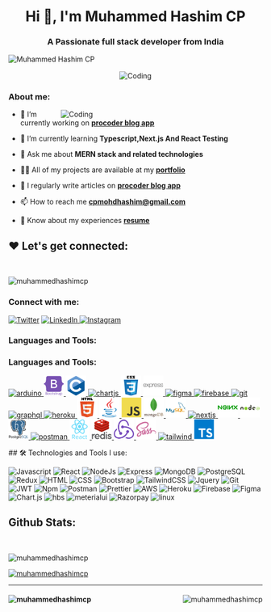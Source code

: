  
 
<!-- ![Banner](https://raw.githubusercontent.com/sreeshilck/sreeshilck/main/banner.jpg) -->

<h1 align="center">Hi 👋, I'm Muhammed Hashim CP</h1>
<h3 align="center">A Passionate full stack developer from India</h3>

<p align="left"> <img src="https://komarev.com/ghpvc/?username=muhammedhashimcp&label=Profile%20views&color=0e75b6&style=flat" alt="Muhammed Hashim CP" /> </p>

<p align="center" ><img align="center" alt="Coding" width="800" src="https://firebasestorage.googleapis.com/v0/b/muhammed-hashim-portfolio.appspot.com/o/personal%2FMERN-Stack-Development-and-Consulting-Services.jpg?alt=media&token=87113ac0-2c63-4355-a396-b15bc237847a"></p>






<h3 align="left">About me:</h3>
<img align="right" alt="Coding" width="400" src="https://c.tenor.com/qJ5evVs-_uUAAAAC/coding.gif">

<p align="left" >
</p>







- 🔭 I’m currently working on [**procoder blog app**](https://procoderblogapp.netlify.app/)

- 🌱 I’m currently learning **Typescript,Next.js And React Testing**

- 💬 Ask me about **MERN stack and related technologies**

- 👨‍💻 All of my projects are available at my [**portfolio**](https://muhammedhashimportfolio.netlify.app/)
 
- 📝 I regularly write articles on [**procoder blog app**](https://procoderblogapp.netlify.app/)

- 📫 How to reach me **cpmohdhashim@gmail.com**

- 📄 Know about my experiences [**resume**](resume)



## ❤️ Let's get connected:
<br>
<p align="left"> <img src="https://komarev.com/ghpvc/?username=muhammedhashimcp&label=Profile%20views&color=0e75b6&style=flat" alt="muhammedhashimcp" /> </p>


<h3 align="left">Connect with me:</h3>
<p align="left">
</p>
<p>
<a href="https://twitter.com/cpmohdhashim" target="_blank"><img alt="Twitter" src="https://img.shields.io/badge/twitter-%231DA1F2.svg?&style=for-the-badge&logo=twitter&logoColor=white"  height="30px"/></a> <a href="https://www.linkedin.com/in/muhammed-hashim-9aa2a9143/" target="_blank"><img alt="LinkedIn" src="https://img.shields.io/badge/linkedin-%230077B5.svg?&style=for-the-badge&logo=linkedin&logoColor=white"  height="30px"/> <a href="https://instagram.com" target="_blank"><img alt="Instagram" src="https://img.shields.io/badge/Instagram-E4405F?style=for-the-badge&logo=instagram&logoColor=white"  height="30px"/></a>
</p>

	
<h3 align="left">Languages and Tools:</h3>
<h3 align="left">Languages and Tools:</h3>
<p align="left"> <a href="https://www.arduino.cc/" target="_blank" rel="noreferrer"> <img src="https://cdn.worldvectorlogo.com/logos/arduino-1.svg" alt="arduino" width="40" height="40"/> </a> <a href="https://getbootstrap.com" target="_blank" rel="noreferrer"> <img src="https://raw.githubusercontent.com/devicons/devicon/master/icons/bootstrap/bootstrap-plain-wordmark.svg" alt="bootstrap" width="40" height="40"/> </a> <a href="https://www.cprogramming.com/" target="_blank" rel="noreferrer"> <img src="https://raw.githubusercontent.com/devicons/devicon/master/icons/c/c-original.svg" alt="c" width="40" height="40"/> </a> <a href="https://www.chartjs.org" target="_blank" rel="noreferrer"> <img src="https://www.chartjs.org/media/logo-title.svg" alt="chartjs" width="40" height="40"/> </a> <a href="https://www.w3schools.com/css/" target="_blank" rel="noreferrer"> <img src="https://raw.githubusercontent.com/devicons/devicon/master/icons/css3/css3-original-wordmark.svg" alt="css3" width="40" height="40"/> </a> <a href="https://expressjs.com" target="_blank" rel="noreferrer"> <img src="https://raw.githubusercontent.com/devicons/devicon/master/icons/express/express-original-wordmark.svg" alt="express" width="40" height="40"/> </a> <a href="https://www.figma.com/" target="_blank" rel="noreferrer"> <img src="https://www.vectorlogo.zone/logos/figma/figma-icon.svg" alt="figma" width="40" height="40"/> </a> <a href="https://firebase.google.com/" target="_blank" rel="noreferrer"> <img src="https://www.vectorlogo.zone/logos/firebase/firebase-icon.svg" alt="firebase" width="40" height="40"/> </a> <a href="https://git-scm.com/" target="_blank" rel="noreferrer"> <img src="https://www.vectorlogo.zone/logos/git-scm/git-scm-icon.svg" alt="git" width="40" height="40"/> </a> <a href="https://graphql.org" target="_blank" rel="noreferrer"> <img src="https://www.vectorlogo.zone/logos/graphql/graphql-icon.svg" alt="graphql" width="40" height="40"/> </a> <a href="https://heroku.com" target="_blank" rel="noreferrer"> <img src="https://www.vectorlogo.zone/logos/heroku/heroku-icon.svg" alt="heroku" width="40" height="40"/> </a> <a href="https://www.w3.org/html/" target="_blank" rel="noreferrer"> <img src="https://raw.githubusercontent.com/devicons/devicon/master/icons/html5/html5-original-wordmark.svg" alt="html5" width="40" height="40"/> </a> <a href="https://www.java.com" target="_blank" rel="noreferrer"> <img src="https://raw.githubusercontent.com/devicons/devicon/master/icons/java/java-original.svg" alt="java" width="40" height="40"/> </a> <a href="https://developer.mozilla.org/en-US/docs/Web/JavaScript" target="_blank" rel="noreferrer"> <img src="https://raw.githubusercontent.com/devicons/devicon/master/icons/javascript/javascript-original.svg" alt="javascript" width="40" height="40"/> </a> <a href="https://www.mongodb.com/" target="_blank" rel="noreferrer"> <img src="https://raw.githubusercontent.com/devicons/devicon/master/icons/mongodb/mongodb-original-wordmark.svg" alt="mongodb" width="40" height="40"/> </a> <a href="https://www.mysql.com/" target="_blank" rel="noreferrer"> <img src="https://raw.githubusercontent.com/devicons/devicon/master/icons/mysql/mysql-original-wordmark.svg" alt="mysql" width="40" height="40"/> </a> <a href="https://nextjs.org/" target="_blank" rel="noreferrer"> <img src="https://cdn.worldvectorlogo.com/logos/nextjs-2.svg" alt="nextjs" width="40" height="40"/> </a> <a href="https://www.nginx.com" target="_blank" rel="noreferrer"> <img src="https://raw.githubusercontent.com/devicons/devicon/master/icons/nginx/nginx-original.svg" alt="nginx" width="40" height="40"/> </a> <a href="https://nodejs.org" target="_blank" rel="noreferrer"> <img src="https://raw.githubusercontent.com/devicons/devicon/master/icons/nodejs/nodejs-original-wordmark.svg" alt="nodejs" width="40" height="40"/> </a> <a href="https://www.postgresql.org" target="_blank" rel="noreferrer"> <img src="https://raw.githubusercontent.com/devicons/devicon/master/icons/postgresql/postgresql-original-wordmark.svg" alt="postgresql" width="40" height="40"/> </a> <a href="https://postman.com" target="_blank" rel="noreferrer"> <img src="https://www.vectorlogo.zone/logos/getpostman/getpostman-icon.svg" alt="postman" width="40" height="40"/> </a> <a href="https://reactjs.org/" target="_blank" rel="noreferrer"> <img src="https://raw.githubusercontent.com/devicons/devicon/master/icons/react/react-original-wordmark.svg" alt="react" width="40" height="40"/> </a> <a href="https://redis.io" target="_blank" rel="noreferrer"> <img src="https://raw.githubusercontent.com/devicons/devicon/master/icons/redis/redis-original-wordmark.svg" alt="redis" width="40" height="40"/> </a> <a href="https://redux.js.org" target="_blank" rel="noreferrer"> <img src="https://raw.githubusercontent.com/devicons/devicon/master/icons/redux/redux-original.svg" alt="redux" width="40" height="40"/> </a> <a href="https://sass-lang.com" target="_blank" rel="noreferrer"> <img src="https://raw.githubusercontent.com/devicons/devicon/master/icons/sass/sass-original.svg" alt="sass" width="40" height="40"/> </a> <a href="https://tailwindcss.com/" target="_blank" rel="noreferrer"> <img src="https://www.vectorlogo.zone/logos/tailwindcss/tailwindcss-icon.svg" alt="tailwind" width="40" height="40"/> </a> <a href="https://www.typescriptlang.org/" target="_blank" rel="noreferrer"> <img src="https://raw.githubusercontent.com/devicons/devicon/master/icons/typescript/typescript-original.svg" alt="typescript" width="40" height="40"/> </a> </p>
## 🛠️ Technologies and Tools I use:
<br>
<p>
<img alt="Javascript" src="https://img.shields.io/badge/JavaScript-323330?style=for-the-badge&logo=javascript&logoColor=F7DF1E" />
<img alt="React" src="https://img.shields.io/badge/React-20232A?style=for-the-badge&logo=react&logoColor=61DAFB"/>
<img alt="NodeJs" src="https://img.shields.io/badge/Node.js-339933?style=for-the-badge&logo=nodedotjs&logoColor=white"/>
<img alt="Express" src="https://img.shields.io/badge/Express.js-000000?style=for-the-badge&logo=express&logoColor=white"/>
<img alt="MongoDB" src="https://img.shields.io/badge/MongoDB-4EA94B?style=for-the-badge&logo=mongodb&logoColor=white"/>
<img alt="PostgreSQL" src="https://img.shields.io/badge/PostgreSQL-316192?style=for-the-badge&logo=postgresql&logoColor=white"/>
<img alt="Redux" src="https://img.shields.io/badge/Redux-593D88?style=for-the-badge&logo=redux&logoColor=white"/>
<img alt="HTML" src="https://img.shields.io/badge/HTML5-E34F26?style=for-the-badge&logo=html5&logoColor=white"/>
<img alt="CSS" src="https://img.shields.io/badge/CSS3-1572B6?style=for-the-badge&logo=css3&logoColor=white"/>
<img alt="Bootstrap" src="https://img.shields.io/badge/Bootstrap-563D7C?style=for-the-badge&logo=bootstrap&logoColor=white"/>
<img alt="TailwindCSS" src="https://img.shields.io/badge/Tailwind_CSS-38B2AC?style=for-the-badge&logo=tailwind-css&logoColor=white"/>
<img alt="Jquery" src="https://img.shields.io/badge/jQuery-0769AD?style=for-the-badge&logo=jquery&logoColor=white"/>
<img alt="Git" src="https://img.shields.io/badge/GIT-E44C30?style=for-the-badge&logo=git&logoColor=white"/>
<img alt="JWT" src="https://img.shields.io/badge/JWT-000000?style=for-the-badge&logo=JSON%20web%20tokens&logoColor=white"/>
<img alt="Npm" src="https://img.shields.io/badge/npm-CB3837?style=for-the-badge&logo=npm&logoColor=white"/>
<img alt="Postman" src="https://img.shields.io/badge/Postman-FF6C37?style=for-the-badge&logo=Postman&logoColor=white"/>
<img alt="Prettier" src="https://img.shields.io/badge/prettier-1A2C34?style=for-the-badge&logo=prettier&logoColor=F7BA3E"/>
<img alt="AWS" src="https://img.shields.io/badge/Amazon_AWS-FF9900?style=for-the-badge&logo=amazonaws&logoColor=white"/>
<img alt="Heroku" src="https://img.shields.io/badge/Heroku-430098?style=for-the-badge&logo=heroku&logoColor=white"/>
<img alt="Firebase" src="https://img.shields.io/badge/firebase-ffca28?style=for-the-badge&logo=firebase&logoColor=black"/>
<img alt="Figma" src="https://img.shields.io/badge/Figma-F24E1E?style=for-the-badge&logo=figma&logoColor=white"/>
 <img alt="Chart.js" src="https://img.shields.io/badge/Chart.js-FF6384?style=for-the-badge&logo=chartdotjs&logoColor=white"/>
	
  <img alt="hbs" src="https://img.shields.io/badge/Handlebars.js-f0772b?style=for-the-badge&logo=handlebarsdotjs&logoColor=black"/>
   <img alt="meterialui" src="https://img.shields.io/badge/Material%20UI-007FFF?style=for-the-badge&logo=mui&logoColor=white"/>
  <img alt="Razorpay" src="https://img.shields.io/badge/Razorpay-02042B?style=for-the-badge&logo=razorpay&logoColor=3395FF"/>
  <img alt="linux" src="https://img.shields.io/badge/Linux-FCC624?style=for-the-badge&logo=linux&logoColor=black"/>
	
</p>


## Github Stats:
<br>
<p align="left"> <img src="https://komarev.com/ghpvc/?username=muhammedhashimcp&label=Profile%20views&color=0e75b6&style=flat" alt="muhammedhashimcp" /> </p>

<p align="left"> <a href="https://github.com/ryo-ma/github-profile-trophy"><img src="https://github-profile-trophy.vercel.app/?username=muhammedhashimcp" alt="muhammedhashimcp" /></a> </p>
<hr>
<h4><img align="left" src="https://github-readme-stats.vercel.app/api/top-langs?username=muhammedhashimcp&show_icons=true&locale=en&layout=compact" alt="muhammedhashimcp" /></h4>


<p><img align="right" src="https://github-readme-streak-stats.herokuapp.com/?user=muhammedhashimcp&" alt="muhammedhashimcp" /></p>
